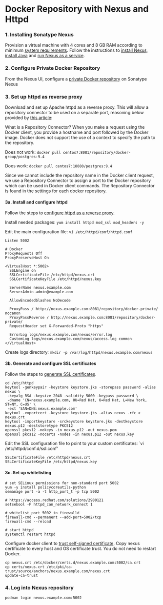 # Docker Repository with Nexus and Httpd

### 1. Installing Sonatype Nexus

Provision a virtual machine with 4 cores and 8 GB RAM according to minimum [system requirements].  Follow the instructions to [install Nexus], [install Java] and [run Nexus as a service].

### 2. Configure Private Docker Repository

From the Nexus UI, configure a [private Docker repository] on Sonatype Nexus

### 3. Set up httpd as reverse proxy

Download and set up Apache httpd as a reverse proxy.  This will allow a repository connector to be used on a separate port, reasoning below provided by [this article]:

What is a Repository Connector?
When you make a request using the Docker client, you provide a hostname and port followed by the Docker image. Docker does not support the use of a context to specify the path to the repository. 

Does not work:
`docker pull centos7:8081/repository/docker-group/postgres:9.4`

Does work:
`docker pull centos7:18080/postgres:9.4`

Since we cannot include the repository name in the Docker client request, we use a Repository Connector to assign a port to the Docker repository which can be used in Docker client commands. The Repository Connector is found in the settings for each docker repository.

#### 3a. Install and configure httpd

Follow the steps to [configure httpd as a reverse proxy].

Install needed packages: `yum install httpd mod_ssl mod_headers -y`

Edit the main configuration file: `vi /etc/httpd/conf/httpd.conf`
```
Listen 5002

# Docker
ProxyRequests Off
ProxyPreserveHost On

<VirtualHost *:5002>
  SSLEngine on
  SSLCertificateFile /etc/httpd/nexus.crt
  SSLCertificateKeyFile /etc/httpd/nexus.key

  ServerName nexus.example.com
  ServerAdmin admin@example.com

  AllowEncodedSlashes NoDecode

  ProxyPass / http://nexus.example.com:8081/repository/docker-private/ nocanon
  ProxyPassReverse / http://nexus.example.com:8081/repository/docker-private/
  RequestHeader set X-Forwarded-Proto "https"

  ErrorLog logs/nexus.example.com/nexus/error.log
  CustomLog logs/nexus.example.com/nexus/access.log common
</VirtualHost>
```

Create logs directory: `mkdir -p /var/log/httpd/nexus.example.com/nexus`

#### 3b. Generate and configure SSL certificates

Follow the steps to [generate SSL certificates].
```
cd /etc/httpd
keytool -genkeypair -keystore keystore.jks -storepass password -alias nexus \
 -keyalg RSA -keysize 2048 -validity 5000 -keypass password \
 -dname 'CN=nexus.example.com, OU=Red Hat, O=Red Hat, L=New York, ST=NY, C=US' \
 -ext 'SAN=DNS:nexus.example.com'
keytool -exportcert -keystore keystore.jks -alias nexus -rfc > nexus.crt
keytool -importkeystore -srckeystore keystore.jks -destkeystore nexus.p12 -deststoretype PKCS12
openssl pkcs12 -nokeys -in nexus.p12 -out nexus.pem
openssl pkcs12 -nocerts -nodes -in nexus.p12 -out nexus.key
```

Edit the SSL configuration file to point to your custom certificates: `vi /etc/httpd/conf.d/ssl.conf'
```
SSLCertificateFile /etc/httpd/nexus.crt
SSLCertificateKeyFile /etc/httpd/nexus.key
```
#### 3c. Set up whitelisting

```
# set SELinux permissions for non-standard port 5002
yum -y install policycoreutils-python
semanage port -a -t http_port_t -p tcp 5002

# https://access.redhat.com/solutions/2980121
setsebool -P httpd_can_network_connect 1

# whitelist port 5002 in firewalld
firewall-cmd --permanent --add-port=5002/tcp
firewall-cmd --reload

# start httpd
systemctl restart httpd
```

Configure docker client to [trust self-signed certificate]. Copy nexus certificate to every host and OS certificate trust.  You do not need to restart Docker.

```
cp nexus.crt /etc/docker/certs.d/nexus.example.com:5002/ca.crt
cp certs/nexus.crt /etc/pki/ca-trust/source/anchors/nexus.example.com/nexus.crt
update-ca-trust
```

### 4. Log into Nexus repository

`podman login nexus.example.com:5002`

[system requirements]: https://help.sonatype.com/repomanager3/system-requirements
[install Nexus]: https://help.sonatype.com/repomanager3/installation
[install Java]: https://help.sonatype.com/repomanager3/installation/java-runtime-environment
[run Nexus as a service]: https://help.sonatype.com/repomanager3/installation/run-as-a-service
[private Docker repository]: https://blog.sonatype.com/using-nexus-3-as-your-repository-part-3-docker-images
[this article]: https://support.sonatype.com/hc/en-us/articles/115013153887-Docker-Repository-Configuration-and-Client-Connection
[configure httpd as a reverse proxy]: https://help.sonatype.com/repomanager3/installation/run-behind-a-reverse-proxy
[generate ssl certificates]: https://support.sonatype.com/hc/en-us/articles/213465768-SSL-Certificate-Guide
[trust self-signed certificate]: https://docs.docker.com/registry/insecure/#use-self-signed-certificates
